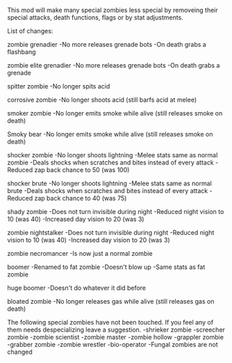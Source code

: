 This mod will make many special zombies less special by removeing their special attacks, death functions, flags or by stat adjustments.

List of changes:

zombie grenadier
-No more releases grenade bots
-On death grabs a flashbang

zombie elite grenadier
-No more releases grenade bots
-On death grabs a grenade

spitter zombie
-No longer spits acid

corrosive zombie
-No longer shoots acid (still barfs acid at melee)

smoker zombie
-No longer emits smoke while alive (still releases smoke on death)

Smoky bear
-No longer emits smoke while alive (still releases smoke on death)

shocker zombie
-No longer shoots lightning
-Melee stats same as normal zombie
-Deals shocks when scratches and bites instead of every attack
-Reduced zap back chance to 50 (was 100)

shocker brute
-No longer shoots lightning
-Melee stats same as normal brute
-Deals shocks when scratches and bites instead of every attack
-Reduced zap back chance to 40 (was 75)

shady zombie
-Does not turn invisible during night
-Reduced night vision to 10 (was 40)
-Increased day vision to 20 (was 3)

zombie nightstalker
-Does not turn invisible during night
-Reduced night vision to 10 (was 40)
-Increased day vision to 20 (was 3)

zombie necromancer
-Is now just a normal zombie

boomer
-Renamed to fat zombie
-Doesn't blow up
-Same stats as fat zombie

huge boomer
-Doesn't do whatever it did before

bloated zombie
-No longer releases gas while alive (still releases gas on death)

The following special zombies have not been touched. If you feel any of them needs despecializing leave a suggestion.
-shrieker zombie
-screecher zombie
-zombie scientist
-zombie master
-zombie hollow
-grappler zombie
-grabber zombie
-zombie wrestler
-bio-operator
-Fungal zombies are not changed
